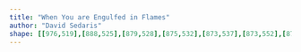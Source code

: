 ```yaml
---
title: "When You are Engulfed in Flames"
author: "David Sedaris"
shape: [[976,519],[888,525],[879,528],[875,532],[873,537],[873,552],[878,582],[879,605],[885,636],[887,660],[893,698],[902,784],[905,799],[908,839],[915,882],[919,928],[928,993],[931,1036],[937,1088],[940,1102],[945,1156],[949,1181],[949,1192],[954,1224],[954,1239],[959,1288],[959,1309],[963,1320],[965,1367],[970,1378],[978,1382],[1024,1381],[1056,1378],[1074,1372],[1077,1367],[1077,1347],[1072,1321],[1071,1302],[1067,1279],[1064,1219],[1057,1166],[1057,1152],[1055,1143],[1051,1087],[1047,1060],[1047,1046],[1043,1026],[1043,1011],[1039,979],[1039,968],[1036,952],[1034,923],[1032,916],[1030,878],[1022,822],[1020,791],[1017,775],[1013,723],[1006,664],[1006,650],[1000,614],[1000,597],[997,578],[998,568],[1000,564],[1005,561],[1032,561],[1056,559],[1061,554],[1062,546],[1060,538],[1056,533],[1011,524],[1007,522],[986,519]]
---
```

